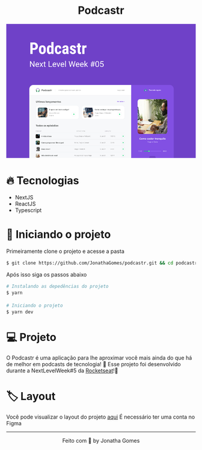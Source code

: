 <h1 align="center">Podcastr</h1>

![Preview da aplicação](.github/preview.png)

# 🔥️ Tecnologias

- NextJS
- ReactJS
- Typescript

# 🚀️ Iniciando o projeto

Primeiramente clone o projeto e acesse a pasta

```bash
$ git clone https://github.com/JonathaGomes/podcastr.git && cd podcastr
```

Após isso siga os passos abaixo

```bash
# Instalando as depedências do projeto
$ yarn

# Iniciando o projeto
$ yarn dev
```

# 💻️ Projeto

O Podcastr é uma aplicação para lhe aproximar você mais ainda do que há de melhor em podcasts de tecnologia! 💜️
Esse projeto foi desenvolvido durante a NextLevelWeek#5 da [Rocketseat](https://github.com/Rocketseat)!💜️

# 🏷️ Layout

Você pode visualizar o layout do projeto [aqui](https://www.figma.com/file/MgFV7cEARBinibDQAZ7j4E/Podcastr?node-id=2%3A3)
É necessário ter uma conta no Figma

<hr>

<p align="center">Feito com 💜 by Jonatha Gomes</p>

